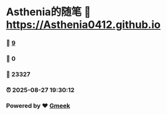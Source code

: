 # Asthenia的随笔 :link: https://Asthenia0412.github.io 
### :page_facing_up: [9](https://Asthenia0412.github.io/tag.html) 
### :speech_balloon: 0 
### :hibiscus: 23327 
### :alarm_clock: 2025-08-27 19:30:12 
### Powered by :heart: [Gmeek](https://github.com/Meekdai/Gmeek)
